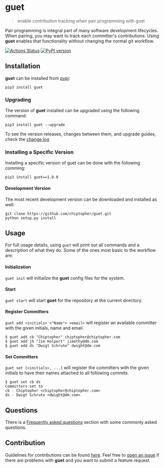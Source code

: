 # guet

> enable contribution tracking when pair programming with guet

Pair programming is integral part of many software development lifecycles. When pairing, you may want to track each committer's contributions. Using **guet** enables that functionality without changing the normal git workflow.

[![Actions Status](https://github.com/chiptopher/guet/workflows/guetci/badge.svg)](https://github.com/chiptopher/guet/workflows/guetci/badge.svg)
[![PyPI version](https://badge.fury.io/py/guet.svg)](https://badge.fury.io/py/guet)

## Installation

**guet** can be installed from [pypi](https://pypi.org/project/guet/):

```
pip3 install guet
```

### Upgrading

The version of **guet** installed can be upgraded using the following command:

```
pip3 install guet --upgrade
```

To see the version releases, changes between them, and upgrade guides, check the [change log](./.github/CHANGELOG.md)

### Installing a Specific Version

Installing a specific version of guet can be done with the following comming:

```
pip3 install guet==1.0.0
```

#### Development Version

The most recent development version can be downloaded and installed as well:

```
git clone https://github.com/chiptopher/guet.git
python setup.py install
```

## Usage

For full usage details, using `guet` will print out all commands and a description of what they do. Some of the ones most basic to the workflow are:

#### Initialization

`guet init` will initiailze the **guet** config files for the system.

#### Start

`guet start` will start **guet** for the repository at the current directory.

#### Register Committers

`guet add <initials> <"Name"> <email>` will register an available committer with the given initials, name and email.

```
$ guet add cb "Chiptopher" chiptopher@chiptopher.com
$ guet add jh "Jim Halpert" jimothy@dm.com
$ guet add ds "Dwigt Schrute" dwight@dm.com
```

#### Set Committers

`guet set [<initials>, ...]` will register the committers with the given initials to have their names attached to all
following commits.

```
$ guet set cb ds
Committers set to
cb - Chiptopher <chiptopher@chiptopher.com>
ds - Dwigt Schrute <dwight@dm.com>
```

## Questions

There is a [Frequently asked questions](.github/FAQ.md) section with some commonly asked questions.

## Contribution

Guidelines for contributions can be found [here](./.github/CONTRIBUTING.md). Feel free to
[open an issue](https://github.com/chiptopher/guet/issues) if there are problems with **guet** and you want to submit a
feature request.
